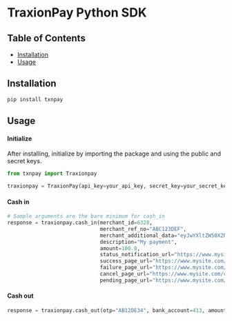 # TraxionPay Python SDK

## Table of Contents

- [Installation](#installation)
- [Usage](#usage)

## Installation
```sh
pip install txnpay
```

## Usage

#### Initialize
After installing, initialize by importing the package and using the public and secret keys.
```python
from txnpay import Traxionpay

traxionpay = TraxionPay(api_key=your_api_key, secret_key=your_secret_key)
```
#### Cash in
```python
# Sample arguments are the bare minimum for cash_in
response = traxionpay.cash_in(merchant_id=6328,
                              merchant_ref_no="ABC123DEF",
                              merchant_additional_data="eyJwYXltZW50X2NvZGUiOiAiQUJDMTIzREVGNDU2IA=",
                              description="My payment",
                              amount=100.0,
                              status_notification_url="https://www.mysite.com/callback",
                              success_page_url="https://www.mysite.com/success",
                              failure_page_url="https://www.mysite.com/failed",
                              cancel_page_url="https://www.mysite.com/cancelled",
                              pending_page_url="https://www.mysite.com/pending")
```
#### Cash out
```python
response = traxionpay.cash_out(otp="AB12DE34", bank_account=413, amount=100.0)
```
